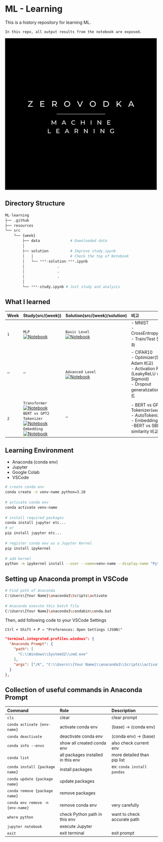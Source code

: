 # ML - Learning

This is a history repository for learning ML.

```
In this repo, all output results from the notebook are exposed.
```

![Zerovodka Machine Learning](resources/Zerovodka.png "Zerovodka Machine Learning")

## Directory Structure

```python
ML-learning
├── .github
├── resources
└── src
    └── {week}
        ├── data              # Downloaded data
        │
        ├── solution          # Improve study.ipynb
        │   │                 # Check the top of Notebook
        │   └── ***-solution-***.ipynb
        │               .
        │               .
        │               .
        │
        └── ***-study.ipynb # Just study and analysis
```

## What I learned

| Week | Study(src/{week})                                                                                                                                                                                                                                                                                                                                                                                                                                                                                                                                                                                                                                                            | Solution(src/{week}/solution)                                                                                                                                                                                                         | 비고                                                                                                                           |
| :--- | :--------------------------------------------------------------------------------------------------------------------------------------------------------------------------------------------------------------------------------------------------------------------------------------------------------------------------------------------------------------------------------------------------------------------------------------------------------------------------------------------------------------------------------------------------------------------------------------------------------------------------------------------------------------------------- | :------------------------------------------------------------------------------------------------------------------------------------------------------------------------------------------------------------------------------------ | :----------------------------------------------------------------------------------------------------------------------------- |
| `1`  | `MLP`<br>[![Notebook](https://img.shields.io/badge/Jupyter-Notebook-orange?logo=jupyter)](https://nbviewer.org/github/zerovodka/ML-learning/blob/master/src/week1/MNIST-study.ipynb?flush_cache=true)                                                                                                                                                                                                                                                                                                                                                                                                                                                                        | `Basic Level`<br>[![Notebook](https://img.shields.io/badge/Jupyter-Notebook-orange?logo=jupyter)](https://nbviewer.org/github/zerovodka/ML-learning/blob/master/src/week1/solution/MNIST-solution-basic.ipynb)                        | - MNIST<br>- CrossEntropyLoss/MSE<br>- Train/Test 정확도, 시각화                                                               |
| ''   | ''                                                                                                                                                                                                                                                                                                                                                                                                                                                                                                                                                                                                                                                                           | `Advanced Level`<br>[![Notebook](https://img.shields.io/badge/Jupyter-Notebook-orange?logo=jupyter)](https://nbviewer.org/github/zerovodka/ML-learning/blob/master/src/week1/solution/CIFAR-solution-advanced.ipynb?flush_cache=true) | - CIFAR10<br>- Optimizer(SGD vs Adam 비교)<br>- Activation Func (LeakyReLU vs Sigmoid)<br>- Dropout generalization 성능 테스트 |
| `2`  | `Transformer` <br> [![Notebook](https://img.shields.io/badge/Jupyter-Notebook-orange?logo=jupyter)](https://nbviewer.org/github/zerovodka/ML-learning/blob/master/src/week2/Transformer-study.ipynb?flush_cache=true)<br>`BERT vs GPT2 Tokenizer` <br> [![Notebook](https://img.shields.io/badge/Jupyter-Notebook-orange?logo=jupyter)](https://nbviewer.org/github/zerovodka/ML-learning/blob/master/src/week2/BERT-vs-GPT-Tokenizer.ipynb?flush_cache=true)<br>`Embedding` <br> [![Notebook](https://img.shields.io/badge/Jupyter-Notebook-orange?logo=jupyter)](https://nbviewer.org/github/zerovodka/ML-learning/blob/master/src/week2/Embedding.ipynb?flush_cache=true) | ''                                                                                                                                                                                                                                    | - BERT vs GPT2 Tokenizer(`emoji` side)<br>- AutoTokenizer<br>- Embedding process<br>-BERT vs SBERT similarity 비교 및 시각화   |

<!-- Colab 사용으로 인한 로컬 빌드 수요 없음에 따른 주석 처리 -->
<!-- ## If you wanna use my conda env

Save my zerovodka-ml-env.yml file.
then,

```bash
# create my env
conda env create -f zerovodka-ml-env.yml

# activate
conda activate zerovodka-ml

# connet kernel through Jupyter
python -m ipykernel install --user --name=zerovodka-ml --display-name "Python (zerovodka-ml)"

``` -->

## Learning Environment

- Anaconda (conda env)
- Jupyter
- Google Colab
- VSCode

```bash
# create conda env
conda create -n venv-name python=3.10

# activate conda env
conda activate venv-name

# install required packages
conda install jupyter etc...
# or
pip install jupyter etc...

# register conda env as a Jupyter Kernel
pip install ipykernel

# add kernel
python -m ipykernel install --user --name=venv-name --display-name "Python (venv-name)"
```

## Setting up Anaconda prompt in VSCode

```bash
# Find path of Anaconda
C:\Users\{Your Name}\anaconda3\Scripts\activate

# Anaconda execute this batch file
C:\Users\{Your Name}\anaconda3\condabin\conda.bat
```

Then, add following code to your VSCode Settings

```
Ctrl + Shift + P → "Preferences: Open Settings (JSON)"
```

```json
"terminal.integrated.profiles.windows": {
  "Anaconda Prompt": {
    "path": [
      "C:\\Windows\\System32\\cmd.exe"
    ],
    "args": ["/K", "C:\\Users\\{Your Name}\\anaconda3\\Scripts\\activate.bat"]
  }
},
```

## Collection of useful commands in Anaconda Prompt

| Command                          | Role                               | Description                 |
| :------------------------------- | :--------------------------------- | :-------------------------- |
| `cls`                            | clear                              | clear prompt                |
| `conda activate {env-name}`      | activate conda env                 | (base) → (conda env)        |
| `conda deactivate`               | deactivate conda env               | (conda env) → (base)        |
| `conda info --envs`              | show all created conda env         | also check current env      |
| `conda list`                     | all packages installed in this env | more detailed than pip list |
| `conda install {package name}`   | install packages                   | ex: `conda install pandas`  |
| `conda update {package name}`    | update packages                    |                             |
| `conda remove {package name}`    | remove packages                    |                             |
| `conda env remove -n {env-name}` | remove conda env                   | very carefully              |
| `where python`                   | check Python path in this env      | want to check accurate path |
| `jupyter notebook`               | execute Jupyter                    |                             |
| `exit`                           | exit terminal                      | exit prompt                 |
